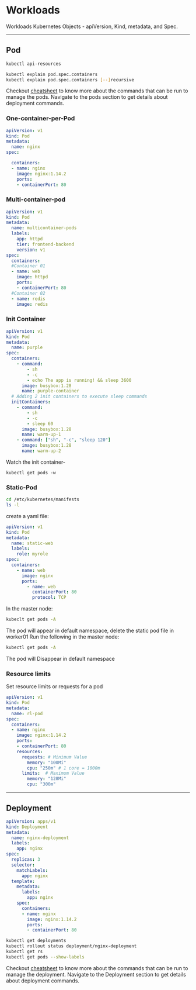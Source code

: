 # Workloads
Workloads Kubernetes Objects - apiVersion, Kind, metadata, and Spec.

-----------------------------------------------------------------
## Pod

```bash
kubectl api-resources

kubectl explain pod.spec.containers
kubectl explain pod.spec.containers [--]recursive
```
Checkout [cheatsheet](cheatsheet.md) to know more about the commands that can be run to manage the pods.
Navigate to the pods section to get details about deployment commands.


### One-container-per-Pod
```yaml
apiVersion: v1
kind: Pod
metadata:
  name: nginx
spec:

  containers:
  - name: nginx
    image: nginx:1.14.2
    ports:
    - containerPort: 80
```

### Multi-container-pod
```yaml
apiVersion: v1
kind: Pod
metadata:
  name: multicontainer-pods
  labels:
    app: httpd
    tier: frontend-backend
    version: v1
spec:
  containers:
  #Container 01
  - name: web
    image: httpd
    ports:
    - containerPort: 80
  #Container 02
  - name: redis
    image: redis
```

### Init Container
```yaml
apiVersion: v1
kind: Pod
metadata:
  name: purple
spec:
  containers:
    - command:
        - sh
        - -c
        - echo The app is running! && sleep 3600
      image: busybox:1.28
      name: purple-container
  # Adding 2 init containers to execute sleep commands
  initContainers:
    - command:
        - sh
        - -c
        - sleep 60
      image: busybox:1.28
      name: warm-up-1
    - command: ["sh", "-c", "sleep 120"]
      image: busybox:1.28
      name: warm-up-2
```
Watch the init container-
```
kubectl get pods -w
```

### Static-Pod
```bash
cd /etc/kubernetes/manifests
ls -l
```

create a yaml file:
```yaml
apiVersion: v1
kind: Pod
metadata:
  name: static-web
  labels:
    role: myrole
spec:
  containers:
    - name: web
      image: nginx
      ports:
        - name: web
          containerPort: 80
          protocol: TCP
```

In the master node:
```bash
kubeclt get pods -A
```
The pod will appear in default namespace, delete the static pod file in worker01
Run the following in the master node:
```bash
kubectl get pods -A
```
The pod will Disappear in default namespace


### Resource limits

Set resource limits or requests for a pod

```yaml
apiVersion: v1
kind: Pod
metadata:
  name: rl-pod
spec:
  containers:
  - name: nginx
    image: nginx:1.14.2
    ports:
    - containerPort: 80
    resources:
      requests: # Minimum Value        
        memory: "100Mi"
        cpu: "250m" # 1 core = 1000m
      limits:  # Maximum Value         
        memory: "128Mi"
        cpu: "300m"
```


------------------------------------------------------------------------------------------------------------
## Deployment

```yaml
apiVersion: apps/v1
kind: Deployment
metadata:
  name: nginx-deployment
  labels:
    app: nginx
spec:
  replicas: 3
  selector:
    matchLabels:
      app: nginx
  template:
    metadata:
      labels:
        app: nginx
    spec:
      containers:
      - name: nginx
        image: nginx:1.14.2
        ports:
        - containerPort: 80
```

```bash
kubectl get deployments
kubectl rollout status deployment/nginx-deployment
kubectl get rs
kubectl get pods --show-labels
```

Checkout [cheatsheet](cheatsheet.md) to know more about the commands that can be run to manage the deployment.
Navigate to the Deployment section to get details about deployment commands.